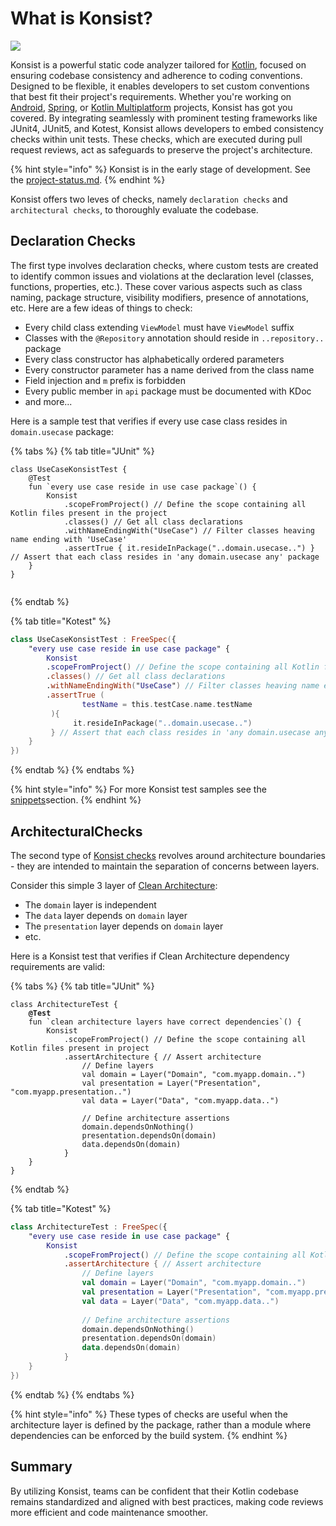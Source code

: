 # What is Konsist?

![](.gitbook/assets/logo.png)

Konsist is a powerful static code analyzer tailored for [Kotlin](https://kotlinlang.org/), focused on ensuring codebase consistency and adherence to coding conventions. Designed to be flexible, it enables developers to set custom conventions that best fit their project's requirements. Whether you're working on  [Android](https://www.android.com/), [Spring](https://spring.io/), or [Kotlin Multiplatform](https://kotlinlang.org/docs/multiplatform.html) projects, Konsist has got you covered. By integrating seamlessly with prominent testing frameworks like JUnit4, JUnit5, and Kotest, Konsist allows developers to embed consistency checks within unit tests. These checks, which are executed during pull request reviews, act as safeguards to preserve the project's architecture.

{% hint style="info" %}
Konsist is in the early stage of development. See the [project-status.md](getting-started/project-status.md "mention").
{% endhint %}

Konsist offers two leves of checks, namely `declaration checks` and `architectural checks`, to thoroughly evaluate the codebase.

## Declaration Checks

The first type involves declaration checks, where custom tests are created to identify common issues and violations at the declaration level (classes, functions, properties, etc.). These cover various aspects such as class naming, package structure, visibility modifiers, presence of annotations, etc. Here are a few ideas of things to check:

* Every child class extending `ViewModel` must have `ViewModel` suffix
* Classes with the `@Repository` annotation should reside in `..repository..` package
* Every class constructor has alphabetically ordered parameters
* Every constructor parameter has a name derived from the class name
* Field injection and `m` prefix is forbidden
* Every public member in `api` package must be documented with KDoc
* and more...

Here is a sample test that verifies if every use case class resides in `domain.usecase` package:

{% tabs %}
{% tab title="JUnit" %}
<pre class="language-kotlin"><code class="lang-kotlin">class UseCaseKonsistTest {
    @Test
    fun `every use case reside in use case package`() {
        Konsist
            .scopeFromProject() // Define the scope containing all Kotlin files present in the project
            .classes() // Get all class declarations
            .withNameEndingWith("UseCase") // Filter classes heaving name ending with 'UseCase'
            .assertTrue { it.resideInPackage("..domain.usecase..") } // Assert that each class resides in 'any domain.usecase any' package
    }
}
<strong>
</strong></code></pre>
{% endtab %}

{% tab title="Kotest" %}
```kotlin
class UseCaseKonsistTest : FreeSpec({
    "every use case reside in use case package" {
        Konsist
        .scopeFromProject() // Define the scope containing all Kotlin files present in the project
        .classes() // Get all class declarations
        .withNameEndingWith("UseCase") // Filter classes heaving name ending with 'UseCase'
        .assertTrue (
                testName = this.testCase.name.testName
         ){ 
              it.resideInPackage("..domain.usecase..") 
         } // Assert that each class resides in 'any domain.usecase any' package
    }
})
```
{% endtab %}
{% endtabs %}

{% hint style="info" %}
For more Konsist test samples see the [snippets](inspiration/snippets/ "mention")section.
{% endhint %}

## ArchitecturalChecks

The second type of [Konsist checks](https://github.com/LemonAppDev/konsist) revolves around architecture boundaries - they are intended to maintain the separation of concerns between layers.

Consider this simple 3 layer of [Clean Architecture](https://blog.cleancoder.com/uncle-bob/2012/08/13/the-clean-architecture.html):

* The `domain` layer is independent
* The `data` layer depends on `domain` layer
* The `presentation` layer depends on `domain` layer
* etc.

Here is a Konsist test that verifies if Clean Architecture dependency requirements are valid:

{% tabs %}
{% tab title="JUnit" %}
<pre class="language-kotlin"><code class="lang-kotlin">class ArchitectureTest {
<strong>    @Test
</strong>    fun `clean architecture layers have correct dependencies`() {
        Konsist
            .scopeFromProject() // Define the scope containing all Kotlin files present in project
            .assertArchitecture { // Assert architecture
                // Define layers
                val domain = Layer("Domain", "com.myapp.domain..")
                val presentation = Layer("Presentation", "com.myapp.presentation..")
                val data = Layer("Data", "com.myapp.data..")
    
                // Define architecture assertions
                domain.dependsOnNothing()
                presentation.dependsOn(domain)
                data.dependsOn(domain)
            }
    } 
}
</code></pre>
{% endtab %}

{% tab title="Kotest" %}
```kotlin
class ArchitectureTest : FreeSpec({
    "every use case reside in use case package" {
        Konsist
            .scopeFromProject() // Define the scope containing all Kotlin files present in project
            .assertArchitecture { // Assert architecture
                // Define layers
                val domain = Layer("Domain", "com.myapp.domain..")
                val presentation = Layer("Presentation", "com.myapp.presentation..")
                val data = Layer("Data", "com.myapp.data..")
    
                // Define architecture assertions
                domain.dependsOnNothing()
                presentation.dependsOn(domain)
                data.dependsOn(domain)
            }
    }
})
```
{% endtab %}
{% endtabs %}

{% hint style="info" %}
These types of checks are useful when the architecture layer is defined by the package, rather than a module where dependencies can be enforced by the build system.
{% endhint %}

## Summary

By utilizing Konsist, teams can be confident that their Kotlin codebase remains standardized and aligned with best practices, making code reviews more efficient and code maintenance smoother.

